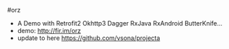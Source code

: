#orz
* A Demo with Retrofit2 Okhttp3 Dagger RxJava RxAndroid ButterKnife... 
* demo: http://fir.im/orz
* update to here https://github.com/vsona/projecta
